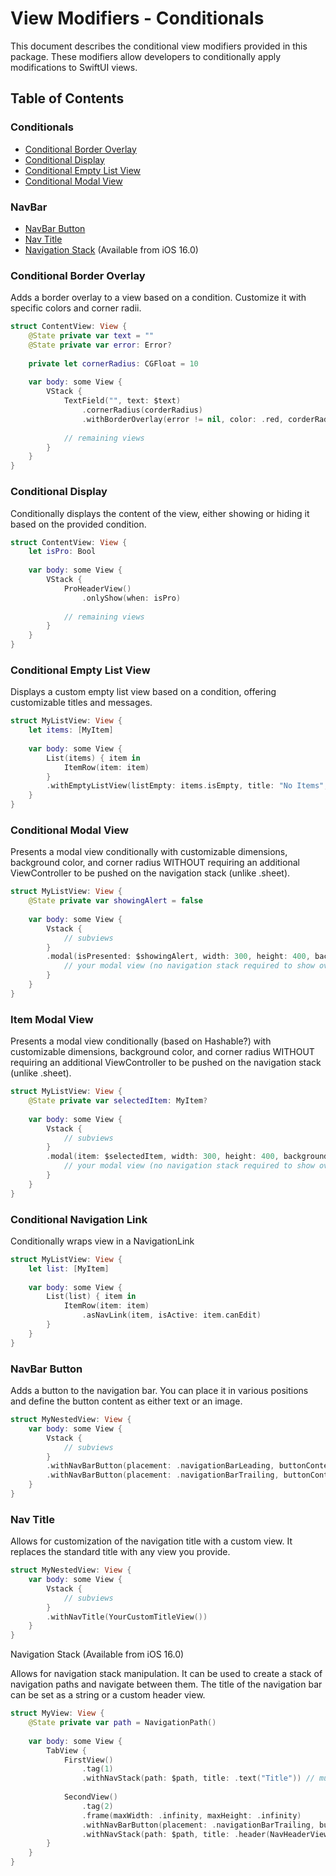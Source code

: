 # View Modifiers - Conditionals

This document describes the conditional view modifiers provided in this package. These modifiers allow developers to conditionally apply modifications to SwiftUI views.

## Table of Contents
### Conditionals
- [Conditional Border Overlay](#conditional-border-overlay)
- [Conditional Display](#conditional-display)
- [Conditional Empty List View](#conditional-empty-list-view)
- [Conditional Modal View](#conditional-modal-view)

### NavBar
- [NavBar Button](#navBar-button)
- [Nav Title](#nav-title)
- [Navigation Stack](#navigation-stack) (Available from iOS 16.0)


### Conditional Border Overlay

Adds a border overlay to a view based on a condition. Customize it with specific colors and corner radii.
```swift
struct ContentView: View {
    @State private var text = ""
    @State private var error: Error?
    
    private let cornerRadius: CGFloat = 10
    
    var body: some View {
        VStack {
            TextField("", text: $text)
                .cornerRadius(corderRadius)
                .withBorderOverlay(error != nil, color: .red, corderRadius: corderRadius)
            
            // remaining views
        }
    }
}
```

### Conditional Display

Conditionally displays the content of the view, either showing or hiding it based on the provided condition.
```swift
struct ContentView: View {
    let isPro: Bool
    
    var body: some View {
        VStack {
            ProHeaderView()
                .onlyShow(when: isPro)
                
            // remaining views
        }
    }
}
```

### Conditional Empty List View

Displays a custom empty list view based on a condition, offering customizable titles and messages.
```swift
struct MyListView: View {
    let items: [MyItem]
    
    var body: some View {
        List(items) { item in
            ItemRow(item: item)
        }
        .withEmptyListView(listEmpty: items.isEmpty, title: "No Items", message: "Please add some items to your list.")
    }
}
```

### Conditional Modal View

Presents a modal view conditionally with customizable dimensions, background color, and corner radius WITHOUT requiring an additional ViewController to be pushed on the navigation stack (unlike .sheet).
```swift
struct MyListView: View {
    @State private var showingAlert = false
    
    var body: some View {
        Vstack {
            // subviews
        }
        .modal(isPresented: $showingAlert, width: 300, height: 400, backgroundColor: .white, cornerRadius: 20) {
            // your modal view (no navigation stack required to show over current view)
        }
    }
}
```

### Item Modal View

Presents a modal view conditionally (based on Hashable?) with customizable dimensions, background color, and corner radius WITHOUT requiring an additional ViewController to be pushed on the navigation stack (unlike .sheet).
```swift
struct MyListView: View {
    @State private var selectedItem: MyItem?
    
    var body: some View {
        Vstack {
            // subviews
        }
        .modal(item: $selectedItem, width: 300, height: 400, backgroundColor: .white, cornerRadius: 20) {
            // your modal view (no navigation stack required to show over current view)
        }
    }
}
```

### Conditional Navigation Link

Conditionally wraps view in a NavigationLink
```swift
struct MyListView: View {
    let list: [MyItem]
    
    var body: some View {
        List(list) { item in
            ItemRow(item: item)
                .asNavLink(item, isActive: item.canEdit)
        }
    }
}
```

### NavBar Button

Adds a button to the navigation bar. You can place it in various positions and define the button content as either text or an image.
```swift
struct MyNestedView: View {
    var body: some View {
        Vstack {
            // subviews
        }
        .withNavBarButton(placement: .navigationBarLeading, buttonContent: .text("cancel"), action: { /* Your action code here */ })
        .withNavBarButton(placement: .navigationBarTrailing, buttonContent: .image("plus"), action: { /* Your action code here */ })
    }
}
```

### Nav Title

Allows for customization of the navigation title with a custom view. It replaces the standard title with any view you provide.
```swift
struct MyNestedView: View {
    var body: some View {
        Vstack {
            // subviews
        }
        .withNavTitle(YourCustomTitleView())
    }
}
```

Navigation Stack (Available from iOS 16.0)

Allows for navigation stack manipulation. It can be used to create a stack of navigation paths and navigate between them. The title of the navigation bar can be set as a string or a custom header view.
```swift
struct MyView: View {
    @State private var path = NavigationPath()
    
    var body: some View {
        TabView { 
            FirstView()
                .tag(1)
                .withNavStack(path: $path, title: .text("Title")) // must be LAST modifier on view
                
            SecondView()
                .tag(2)
                .frame(maxWidth: .infinity, maxHeight: .infinity)
                .withNavBarButton(placement: .navigationBarTrailing, buttonContent: .image("plus"), action: { /* Your action code here */ })
                .withNavStack(path: $path, title: .header(NavHeaderView())) // must be LAST modifier on view
        }
    }
}
```

